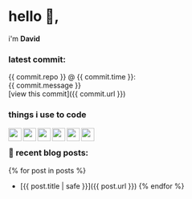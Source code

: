 # hello 👋,
i'm **David**

### latest commit:
{{ commit.repo }} @ {{ commit.time }}:<br>
{{ commit.message }}<br>
[view this commit]({{ commit.url }})

### things i use to code
<img src="{{ icons.html }}" align="left" width="26px">
<img src="{{ icons.css }}" align="left" width="26px">
<img src="{{ icons.javascript }}" align="left" width="26px">
<img src="{{ icons.nodejs }}" align="left" width="26px">
<img src="{{ icons.atomeditor }}" align="left" width="26px">
<img src="{{ icons.notepadplusplus }}" align="left" width="26px">
<br>

### 📰 recent blog posts:
{% for post in posts %}
- [{{ post.title | safe }}]({{ post.url }})
{% endfor %}
